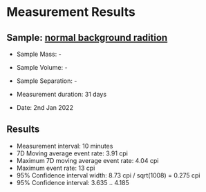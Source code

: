  
# Measurement Results


## Sample: 	[normal background radition](https://www.umweltbundesamt.de/sites/default/files/medien/377/bilder/luftmessnetz_des_umweltbundesamtes.jpg4)


- Sample Mass: -

- Sample Volume: -

- Sample Separation: -

- Measurement duration: 31 days

- Date: 2nd Jan 2022


## Results

- Measurement interval: 10 minutes
- 7D Moving average event rate: 3.91 cpi
- Maximum 7D moving average event rate: 4.04 cpi
- Maximum event rate: 13 cpi
- 95% Confidence interval width: 8.73 cpi / sqrt(1008) = 0.275 cpi
- 95% Confidence interval: 3.635 .. 4.185 